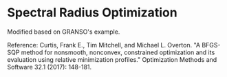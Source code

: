 # Spectral Radius Optimization

Modified based on GRANSO's example.

Reference: Curtis, Frank E., Tim Mitchell, and Michael L. Overton. "A BFGS-SQP method for nonsmooth, nonconvex, constrained optimization and its evaluation using relative minimization profiles." Optimization Methods and Software 32.1 (2017): 148-181.


